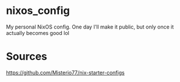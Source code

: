 # nixos_config
My personal NixOS config. One day I'll make it public, but only once it actually becomes good lol

# Sources
https://github.com/Misterio77/nix-starter-configs
